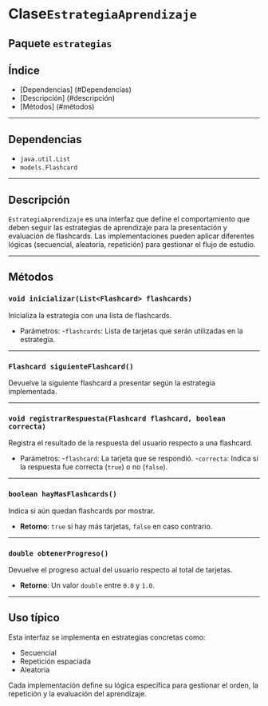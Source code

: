 # Clase`EstrategiaAprendizaje`

## Paquete `estrategias`


## Índice

-   [Dependencias]	(#Dependencias)
-   [Descripción]	(#descripción)
-   [Métodos]		(#métodos)


------------------------------------------------------------------------

## Dependencias

- `java.util.List`
- `models.Flashcard`


------------------------------------------------------------------------

## Descripción

`EstrategiaAprendizaje` es una interfaz que define el comportamiento que
deben seguir las estrategias de aprendizaje para la presentación y
evaluación de flashcards. Las implementaciones pueden aplicar diferentes
lógicas (secuencial, aleatoria, repetición) para gestionar el flujo de estudio.


------------------------------------------------------------------------

## Métodos

### `void inicializar(List<Flashcard> flashcards)`

Inicializa la estrategia con una lista de flashcards.

- Parámetros:
	-`flashcards`: Lista de tarjetas que serán utilizadas en la
        estrategia.

------------------------------------------------------------------------

### `Flashcard siguienteFlashcard()`

Devuelve la siguiente flashcard a presentar según la estrategia
implementada.


------------------------------------------------------------------------

### `void registrarRespuesta(Flashcard flashcard, boolean correcta)`

Registra el resultado de la respuesta del usuario respecto a una
flashcard.

- Parámetros:
    -`flashcard`: La tarjeta que se respondió.
    -`correcta`: Indica si la respuesta fue correcta (`true`) o no
      (`false`).

------------------------------------------------------------------------

### `boolean hayMasFlashcards()`

Indica si aún quedan flashcards por mostrar.

-   **Retorno**: `true` si hay más tarjetas, `false` en caso contrario.

------------------------------------------------------------------------

### `double obtenerProgreso()`

Devuelve el progreso actual del usuario respecto al total de tarjetas.

-   **Retorno**: Un valor `double` entre `0.0` y `1.0`.

------------------------------------------------------------------------

## Uso típico

Esta interfaz se implementa en estrategias concretas como:

-   Secuencial
-   Repetición espaciada
-   Aleatoria

Cada implementación define su lógica específica para gestionar el orden,
la repetición y la evaluación del aprendizaje.
